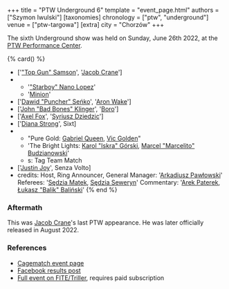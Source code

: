 +++
title = "PTW Underground 6"
template = "event_page.html"
authors = ["Szymon Iwulski"]
[taxonomies]
chronology = ["ptw", "underground"]
venue = ["ptw-targowa"]
[extra]
city = "Chorzów"
+++

The sixth Underground show was held on Sunday, June 26th 2022, at the [PTW Performance Center](@/v/ptw-targowa.md).

{% card() %}
- ['["Top Gun" Samson](@/w/samson.md)', '[Jacob Crane](@/w/jacob-crane.md)']
- - '["Starboy" Nano Lopez](@/w/nano-lopez.md)'
  - '[Minion](@/w/sedzia-klaudiusz.md)'
- ['[Dawid "Puncher" Seńko](@/w/puncher.md)', '[Aron Wake](@/w/aron-wake.md)']
- ['[John "Bad Bones" Klinger](@/w/bad-bones.md)', '[Boro](@/w/boro.md)']
- ['[Axel Fox](@/w/axel-fox.md)', '[Syriusz Dziedzic](@/w/dziedzic.md)']
- ['[Diana Strong](@/w/diana-strong.md)', Sixt]
- - "Pure Gold: [Gabriel Queen](@/w/gabriel-queen.md), [Vic Golden](@/w/vic-golden.md)"
  - 'The Bright Lights: [Karol "Iskra" Górski](@/w/iskra.md), [Marcel "Marcelito"
    Budzianowski](@/w/marcelito.md)'
  - s: Tag Team Match
- ['[Justin Joy](@/w/justin-joy.md)', Senza Volto]
- credits:
    Host, Ring Announcer, General Manager: '[Arkadiusz Pawłowski](@/w/pan-pawlowski.md)'
    Referees: '[Sędzia Matek](@/w/sedzia-matek.md), [Sędzia Seweryn](@/w/sedzia-seweryn.md)'
    Commentary: '[Arek Paterek](@/w/arek-paterek.md), [Łukasz "Balik" Baliński](@/w/lukasz-balinski.md)'
{% end %}

### Aftermath

This was [Jacob Crane](@/w/jacob-crane.md)'s last PTW appearance. He was later officially released in August 2022.

### References

* [Cagematch event page](https://www.cagematch.net/?id=1&nr=339571)
* [Facebook results post](https://www.facebook.com/PrimeTimeWrestlingPL/posts/pfbid0hBe3CynACjJbxyZdXZ1k2QW54F5h3RaUqMHVorDupVrZEZVTVBE5GpoTUsbFvmqdl)
* [Full event on FITE/Triller](https://www.trillertv.com/watch/kinguin-ptw-underground-6-pl/2pbio/), requires paid subscription

